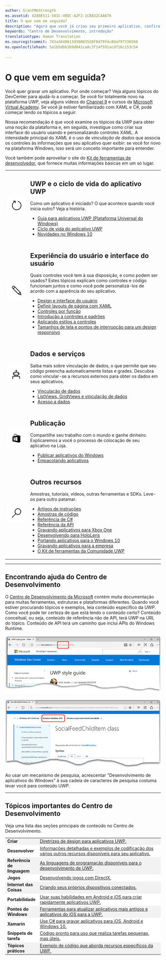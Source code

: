 ```yaml
---
author: GrantMeStrength
ms.assetid: 4288E511-581C-49DC-A2F2-1CB832C4A676
title: O que vem em seguida?
description: "Agora que você já criou seu primeiro aplicativo, confira o restante do Centro de Desenvolvimento. Veja a seguir uma introdução às diversas seções disponíveis."
keywords: "Centro de Desenvolvimento, introdução"
translationtype: Human Translation
ms.sourcegitcommit: 743a3649613d39083520f8d79f4c0daf97336568
ms.openlocfilehash: 5a1b5dbb3b9d841ca0c3f14f591acd716c153c54

---
```


<link rel="stylesheet" href="https://az835927.vo.msecnd.net/sites/uwp/Resources/css/custom.css">

# O que vem em seguida?

Você quer gravar um aplicativo. Por onde começar? Veja alguns tópicos do DevCenter para ajudá-lo a começar. Se você for totalmente novo na plataforma UWP, veja alguns vídeos do <a href="https://channel9.msdn.com/">Channel 9</a> e cursos da <a href="https://www.microsoftvirtualacademy.com">Microsoft Virtual Academy</a>. Se você já estiver familiarizado com XAML e C#, pode começar lendo os tópicos a seguir.

Nossa recomendação é que você examine os tópicos da UWP para obter uma noção da plataforma e, em seguida, investigue como criar sua interface do usuário usando e personalizando controles XAML. A intensidade principal do XAML é o uso de *vinculação de dados* que associa os controles às informações que seu aplicativo quer exibir: se você for novo na plataforma Windows, isso será um conceito importante para entender.

Você também pode aproveitar o site do [Kit de ferramentas de desenvolvedor](https://developer.microsoft.com/windows/projects/campaigns/welcome-toolbox), que fornece muitas informações básicas em um só lugar.

<table class="wdg-noborder">

<tr>
 <td width=60><img src="images/icon3.png" width=64></td>
    <td><h2>UWP e o ciclo de vida do aplicativo UWP</h2><p>Como um aplicativo é iniciado? O que acontece quando você inicia outro? Veja a história.</p> <ul>
    <li><a href="https://msdn.microsoft.com/windows/uwp/get-started/universal-application-platform-guide">Guia para aplicativos UWP (Plataforma Universal do Windows)</a></li>
    <li><a href="https://msdn.microsoft.com/windows/uwp/launch-resume/app-lifecycle">Ciclo de vida do aplicativo UWP</a></li>
    <li><a href="https://developer.microsoft.com/windows/windows-10-for-developers">Novidades no Windows 10</a></ul></td>  
</tr>
 
 
<tr>
 <td width=60><img src="images/icon7.png" width=64></td>
    <td><h2>Experiência do usuário e interface do usuário</h2><p>Quais controles você tem à sua disposição, e como podem ser usados? Estes tópicos explicam como controles e código funcionam juntos e como você pode personalizá-los de acordo com a aparência do seu aplicativo.</p> <ul>
    <li><a href="https://developer.microsoft.com/windows/design">Design e interface do usuário</a></li>
    <li><a href="https://msdn.microsoft.com/windows/uwp/layout/layouts-with-xaml">Definir layouts de página com XAML</a></li>
    <li><a href="https://msdn.microsoft.com/windows/uwp/controls-and-patterns/controls-by-function">Controles por função</a></li>
      <li><a href="https://msdn.microsoft.com/windows/uwp/controls-and-patterns/controls-and-events-intro">Introdução a controles e padrões</a></li>
     <li><a href="https://msdn.microsoft.com/windows/uwp/controls-and-patterns/styling-controls">Aplicando estilos a controles</a></li>
      <li><a href="https://msdn.microsoft.com/windows/uwp/layout/screen-sizes-and-breakpoints-for-responsive-design">Tamanhos de tela e pontos de interrupção para um design responsivo</a></li>
    </ul></td>  
</tr>
 
 
<tr>
 <td width=60><img src="images/icon6.png" width=64></td>
    <td><h2>Dados e serviços</h2><p>Saiba mais sobre vinculação de dados, o que permite que seu código preencha automaticamente listas e grades. Descubra como vincular-se a recursos externos para obter os dados em seus aplicativos.</p> <ul>
    <li><a href="https://msdn.microsoft.com/windows/uwp/data-binding/index">Vinculação de dados</a></li>
    <li><a href="https://msdn.microsoft.com/windows/uwp/controls-and-patterns/listview-and-gridview">ListViews, GridViews e vinculação de dados</a></li>
     <li><a href="https://msdn.microsoft.com/windows/uwp/data-access/index">Acesso a dados</a></li>
    </ul></td>  
</tr>
 

<tr>
 <td width=60><img src="images/icon4.png" width=64></td>
    <td><h2>Publicação</h2><p>Compartilhe seu trabalho com o mundo e ganhe dinheiro. Explicaremos a você o processo de colocação de seu aplicativo na Loja.</p> <ul>
    <li><a href="https://msdn.microsoft.com/windows/uwp/publish/index">Publicar aplicativos do Windows</a></li>
    <li><a href="https://msdn.microsoft.com/windows/uwp/packaging/index">Empacotando aplicativos</a></li>
    </ul></td>  
</tr>
 
<tr>
 <td width=60><img src="images/icon2.png" width=64></td>
    <td><h2>Outros recursos</h2><p>Amostras, tutoriais, vídeos, outras ferramentas e SDKs. Leve-os para outro patamar.</p>
    <ul>
    <li><a href="https://developer.microsoft.com/windows/develop">Artigos de instruções</a></li>
    <li><a href="https://developer.microsoft.com/windows/samples">Amostras de código</a></li>
    <li><a href="https://msdn.microsoft.com/library/618ayhy6(VS.110).aspx">Referência de C#</a></li>
    <li><a href="https://msdn.microsoft.com/library/windows/apps/bg124285.aspx">Referência da API</a></li>
     <li><a href="https://msdn.microsoft.com/windows/uwp/xbox-apps/index">Gravando aplicativos para Xbox One</a></li>
     <li><a href="https://www.microsoft.com/microsoft-hololens/developers">Desenvolvendo para HoloLens</a></li>
     <li><a href="https://msdn.microsoft.com/windows/uwp/porting/index">Portando aplicativos para o Windows 10</a></li>
      <li><a href="https://msdn.microsoft.com/windows/uwp/enterprise/index">Gravando aplicativos para a empresa</a></li>
      <li><a href="https://blogs.windows.com/buildingapps/2016/08/17/introducing-the-uwp-community-toolkit/#D1IfVxCZMQGZqlc7.97">O Kit de ferramentas da Comunidade UWP</a></li>
    </ul>
    </td>  
</tr>
 


</table>

<hr>

## Encontrando ajuda do Centro de Desenvolvimento

O [Centro de Desenvolvimento da Microsoft](http://devcenter.microsoft.com) contém muita documentação para muitas ferramentas, estruturas e plataformas diferentes. Quando você estiver procurando tópicos e exemplos, leia conteúdo específico da UWP. Como você pode ter certeza de que está lendo o conteúdo certo?
Conteúdo conceitual, ou seja, conteúdo de referência não de API, terá UWP na URL do tópico. Conteúdo de API terá um caminho que inclui APIs do Windows Runtime. 

![Um exemplo de tópico conceitual de UWP](images/devcenter-topic2.png)

![Um exemplo de tópico de referência de UWP](images/devcenter-topic1.png)

Ao usar um mecanismo de pesquisa, acrescentar "Desenvolvimento de aplicativos do Windows" à sua cadeia de caracteres de pesquisa costuma levar você para conteúdo UWP.


<hr>


## Tópicos importantes do Centro de Desenvolvimento

Veja uma lista das seções principais de conteúdo no Centro de Desenvolvimento. 


<table style="width:100%">
<colgroup>
<col width="20%" />
<col width="80%" />
</colgroup>


<tbody>

<tr class="even" style="background-color: #f2f2f2">
<td align="left"><strong>Criar</strong></td>
<td align="left"><a href="http://go.microsoft.com/fwlink/p/?LinkId=533896">Diretrizes de design para aplicativos UWP.</a></td>
</tr>


<tr class="odd" style="background-color: #ffffff">
<td align="left"><strong>Desenvolver</strong></td>
<td align="left"><a href="http://go.microsoft.com/fwlink/p/?LinkId=529575">Informações detalhadas e exemplos de codificação dos vários outros recursos disponíveis para seu aplicativo.</a></td>
</tr>
<tr class="even" style="background-color: #f2f2f2">
<td align="left"><strong>Referência de linguagem</strong></td>
<td align="left"><a href="https://msdn.microsoft.com/library/windows/apps/bg124285.aspx">As linguagens de programação disponíveis para o desenvolvimento de UWP.</a></td>
</tr>
<tr class="odd" style="background-color: #ffffff">
<td align="left"><strong>Jogos</strong></td>
<td align="left"><a href="http://go.microsoft.com/fwlink/p/?LinkId=534184">Desenvolvendo jogos com DirectX.</a></td>
</tr>
<tr class="even" style="background-color: #f2f2f2">
<td align="left"><strong>Internet das Coisas</strong></td>
<td align="left"><a href="http://go.microsoft.com/fwlink/p/?LinkId=534186">Criando seus próprios dispositivos conectados.</a></td>
</tr>
<tr class="odd" style="background-color: #ffffff">
<td align="left"><strong>Portabilidade</strong></td>
<td align="left"><a href="https://msdn.microsoft.com/library/windows/apps/Mt238321">Usar suas habilidades em Android e iOS para criar rapidamente aplicativos UWP.</a></td>
</tr>
<tr class="odd" style="background-color: #f2f2f2">
<td align="left"><strong>Pontes do Windows</strong></td>
<td align="left"><a href="https://developer.microsoft.com/windows/bridges">Ferramentas para atualizar aplicativos mais antigos e aplicativos do iOS para a UWP.</a></td>
</tr>
<tr class="odd" style="background-color: #ffffff">
<td align="left"><strong>Xamarin</strong></td>
<td align="left"><a href="https://www.xamarin.com">Use C# para gravar aplicativos para iOS, Android e Windows 10.</a></td>
</tr>
<tr class="odd" style="background-color: #ffffff">
<td align="left"><strong>Snippets de tarefa</strong></td>
<td align="left"><a href="https://github.com/Microsoft/Windows-task-snippets">Código pronto para uso que realiza tarefas pequenas, mas úteis.</a></td>
</tr>
<tr class="odd" style="background-color: #f2f2f2">
<td align="left"><strong>Tópicos práticos</strong></td>
<td align="left"><a href="https://developer.microsoft.com/windows/develop">Exemplo de código que aborda recursos específicos da UWP.</a></td>
</tr>
</table>





<!--HONumber=Sep16_HO2-->


